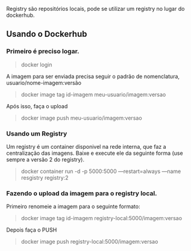 Registry são repositórios locais, pode se utilizar um registry no lugar do dockerhub.

## Usando o Dockerhub

### Primeiro é preciso logar.

> docker login

A imagem para ser enviada precisa seguir o padrão de nomenclatura, usuario/nome-imagem:versão

> docker image tag id-imagem meu-usuario/imagem:versao

Após isso, faça o upload

> docker image push meu-usuario/imagem:versao

### Usando um Registry

Um registry é um container disponivel na rede interna, que faz a centralização das imagens. Baixe e execute ele da seguinte forma (use sempre a versão 2 do registry).

> docker container run -d -p 5000:5000 —restart=always —name resgistry registry:2

### Fazendo o upload da imagem para o registry local.

Primeiro renomeie a imagem para o seguinte formato:

> docker image tag id-imagem registry-local:5000/imagem:versao

Depois faça o PUSH

> docker image push registry-local:5000/imagem:versao